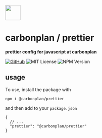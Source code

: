 <img
  src="https://carbonplan-assets.s3.amazonaws.com/monogram/dark-small.png"
  height="48"
/>

# carbonplan / prettier

**prettier config for javascript at carbonplan**

[![GitHub][github-badge]][github]
![MIT License][]
![NPM Version][]

[github]: https://github.com/carbonplan/prettier
[github-badge]: https://badgen.net/badge/-/github?icon=github&label
[mit license]: https://badgen.net/badge/license/MIT/blue
[npm version]: https://badgen.net/npm/v/@carbonplan/prettier

## usage

To use, install the package with

```
npm i @carbonplan/prettier
```

and then add to your `package.json`

```
{
  // ...
  "prettier": "@carbonplan/prettier"
}
```

